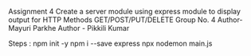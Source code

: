 Assignment 4
Create a server module using express module  to display output for HTTP Methods GET/POST/PUT/DELETE
Group No. 4
Author- Mayuri Parkhe
Author - Pikkili Kumar

Steps :
npm init -y
npm i --save express 
npx nodemon main.js  
